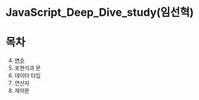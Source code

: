 # JavaScript_Deep_Dive_study(임선혁)

# 목차

4. [변수](https://github.com/blairMoon/JavaScript_Deep_Dive_study/tree/main/%EC%9E%84%EC%84%A0%ED%98%81/CHAP04)
5. 포현식과 문
6. 데이터 타입
7. 연산자
8. 제어문
